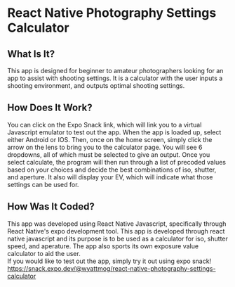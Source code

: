 # React Native Photography Settings Calculator
## What Is It?
This app is designed for beginner to amateur photographers looking for an app to assist with shooting settings. It is a calculator with the user inputs a shooting environment, and outputs optimal shooting settings. 
## How Does It Work?
You can click on the Expo Snack link, which will link you to a virtual Javascript emulator to test out the app. When the app is loaded up, select either Android or IOS. Then, once on the home screen, simply click the arrow on the lens to bring you to the calculator page. You will see 6 dropdowns, all of which must be selected to give an output. Once you select calculate, the program will then run through a list of precoded values based on your choices and decide the best combinations of iso, shutter, and aperture. It also will display your EV, which will indicate what those settings can be used for.
## How Was It Coded?
This app was developed using React Native Javascript, specifically through React Native's expo development tool.
 This app is developed through react native javascript and its purpose is to be used as a calculator for iso, shutter speed, and aperature. The app also sports its own exposure value calculator to aid the user.   
If you would like to test out the app, simply try it out using expo snack! https://snack.expo.dev/@wyattmog/react-native-photography-settings-calculator
